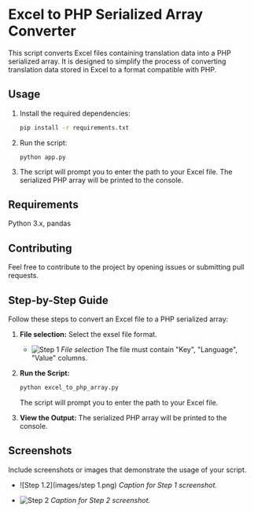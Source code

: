 # Excel to PHP Serialized Array Converter

This script converts Excel files containing translation data into a PHP serialized array. It is designed to simplify the process of converting translation data stored in Excel to a format compatible with PHP.

## Usage

1. Install the required dependencies:

   ```bash
   pip install -r requirements.txt

1. Run the script:

   ```bashbash
   python app.py
2. The script will prompt you to enter the path to your Excel file.
   The serialized PHP array will be printed to the console.

## Requirements
Python 3.x,
pandas
## Contributing
Feel free to contribute to the project by opening issues or submitting pull requests.
## Step-by-Step Guide

Follow these steps to convert an Excel file to a PHP serialized array:

1. **File selection:**
    Select the exsel file format.
   - ![Step 1](images/step1.png)
  *File selection*
    The file must contain "Key", "Language", "Value" columns.
   

3. **Run the Script:**
    ```bash
    python excel_to_php_array.py
    ```
    The script will prompt you to enter the path to your Excel file.

4. **View the Output:**
    The serialized PHP array will be printed to the console.

## Screenshots

Include screenshots or images that demonstrate the usage of your script.

- ![Step 1.2](images/step 1.png)
  *Caption for Step 1 screenshot.*

- ![Step 2](screenshots/step2.png)
  *Caption for Step 2 screenshot.*


